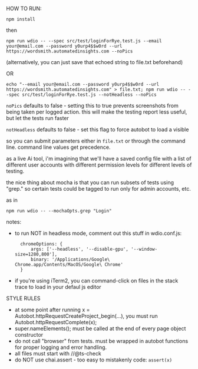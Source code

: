 HOW TO RUN:


``npm install``

then


``npm run wdio -- --spec src/test/loginForRye.test.js --email your@email.com --password y0urp4$$w0rd --url https://wordsmith.automatedinsights.com --noPics``



(alternatively, you can just save that echoed string to file.txt beforehand)

OR


``echo "--email your@email.com --password y0urp4$$w0rd --url https://wordsmith.automatedinsights.com" > file.txt; npm run wdio -- --spec src/test/loginForRye.test.js --notHeadless --noPics``

``noPics`` defaults to false - setting this to true prevents screenshots from being taken per logged action.  this will make the testing report less useful, but let the tests run faster

``notHeadless`` defaults to false - set this flag to force autobot to load a visible

so you can submit parameters either in ``file.txt`` or through the command line.  command line values get precedence. 


as a live Ai tool, i'm imagining that we'll have a saved config file with a list of different user accounts with different permission levels for different levels of testing.

the nice thing about mocha is that you can run subsets of tests using "grep."  so certain tests could be tagged to run only for admin accounts, etc.  

as in 

``npm run wdio -- --mochaOpts.grep "Login"``

notes:

- to run NOT in headless mode, comment out this stuff in wdio.conf.js:

        chromeOptions: {
            args: ['--headless', '--disable-gpu', '--window-size=1280,800'],
            binary: '/Applications/Google\ Chrome.app/Contents/MacOS/Google\ Chrome'
        }

- if you're using iTerm2, you can command-click on files in the stack trace to load in your defaul js editor


STYLE RULES

*  at some point after running x = Autobot.httpRequestCreateProject_begin(...), you must run Autobot.httpRequestComplete(x);
*  super.nameElements(); must be called at the end of every page object constructor
*  do not call "browser" from tests.  must be wrapped in autobot functions for proper logging and error handling.
*  all files must start with //@ts-check
*  do NOT use chai.assert - too easy to mistakenly code: `assert(x)`

 